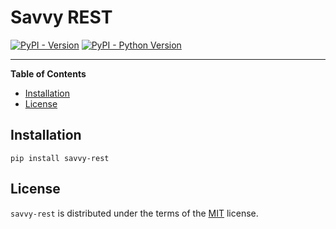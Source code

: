 # Savvy REST

[![PyPI - Version](https://img.shields.io/pypi/v/savvy-rest.svg)](https://pypi.org/project/savvy-rest)
[![PyPI - Python Version](https://img.shields.io/pypi/pyversions/savvy-rest.svg)](https://pypi.org/project/savvy-rest)

-----

**Table of Contents**

- [Installation](#installation)
- [License](#license)

## Installation

```console
pip install savvy-rest
```

## License

`savvy-rest` is distributed under the terms of the [MIT](https://spdx.org/licenses/MIT.html) license.
